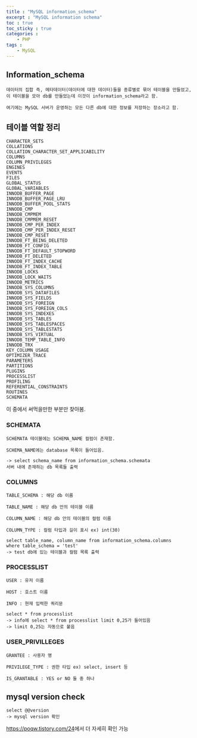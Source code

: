 ```yaml
---
title : "MySQL information_schema"
excerpt : "MySQL information schema"
toc : true
toc_sticky : true
categories :
    - PHP
tags :
    - MySQL
---
```



## Information_schema
```
데이터의 집합 즉, 메타데이터(데이터에 대한 데이터)들을 종류별로 묶어 테이블을 만들었고,
이 테이블을 모아 db를 만들었는데 이것이 information_schema라고 함.

여기에는 MySQL 서버가 운영하는 모든 다른 db에 대한 정보를 저장하는 장소라고 함.
```

## 테이블 역할 정리
```
CHARACTER_SETS
COLLATIONS
COLLATION_CHARACTER_SET_APPLICABILITY
COLUMNS
COLUMN_PRIVILEGES
ENGINES
EVENTS
FILES
GLOBAL_STATUS
GLOBAL_VARIABLES
INNODB_BUFFER_PAGE
INNODB_BUFFER_PAGE_LRU
INNODB_BUFFER_POOL_STATS
INNODB_CMP
INNODB_CMPMEM
INNODB_CMPMEM_RESET
INNODB_CMP_PER_INDEX
INNODB_CMP_PER_INDEX_RESET
INNODB_CMP_RESET
INNODB_FT_BEING_DELETED
INNODB_FT_CONFIG
INNODB_FT_DEFAULT_STOPWORD
INNODB_FT_DELETED
INNODB_FT_INDEX_CACHE
INNODB_FT_INDEX_TABLE
INNODB_LOCKS
INNODB_LOCK_WAITS
INNODB_METRICS
INNODB_SYS_COLUMNS
INNODB_SYS_DATAFILES
INNODB_SYS_FIELDS
INNODB_SYS_FOREIGN
INNODB_SYS_FOREIGN_COLS
INNODB_SYS_INDEXES
INNODB_SYS_TABLES
INNODB_SYS_TABLESPACES
INNODB_SYS_TABLESTATS
INNODB_SYS_VIRTUAL
INNODB_TEMP_TABLE_INFO
INNODB_TRX
KEY_COLUMN_USAGE
OPTIMIZER_TRACE
PARAMETERS
PARTITIONS
PLUGINS
PROCESSLIST
PROFILING
REFERENTIAL_CONSTRAINTS
ROUTINES
SCHEMATA
```
이 중에서 써먹을만한 부분만 찾아봄.

### SCHEMATA
```
SCHEMATA 테이블에는 SCHEMA_NAME 컬럼이 존재함.

SCHEMA_NAME에는 database 목록이 들어있음.

-> select schema_name from information_schema.schemata
서버 내에 존재하는 db 목록들 출력
```

### COLUMNS
```
TABLE_SCHEMA : 해당 db 이름

TABLE_NAME : 해당 db 안의 테이블 이름

COLUMN_NAME : 해당 db 안의 테이블의 컬럼 이름

COLUMN_TYPE : 컬럼 타입과 길이 표시 ex) int(30)

select table_name, column_name from information_schema.columns 
where table_schema = 'test' 
-> test db에 있는 테이블과 컬럼 목록 출력
```

### PROCESSLIST
```
USER : 유저 이름

HOST : 호스트 이름

INFO : 현재 입력한 쿼리문

select * from processlist
-> info에 select * from processlist limit 0,25가 들어있음
-> limit 0,25는 자동으로 붙음
```

### USER_PRIVILLEGES
```
GRANTEE : 사용자 명

PRIVILEGE_TYPE : 권한 타입 ex) select, insert 등

IS_GRANTABLE : YES or NO 둘 중 하나
```

## mysql version check
```
select @@version
-> mysql version 확인
```
<a href="https://poqw.tistory.com/24" target="_blank">https://poqw.tistory.com/24</a>에서 더 자세히 확인 가능